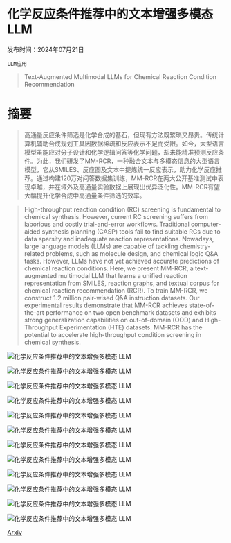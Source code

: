 # 化学反应条件推荐中的文本增强多模态 LLM

发布时间：2024年07月21日

`LLM应用`

> Text-Augmented Multimodal LLMs for Chemical Reaction Condition Recommendation

# 摘要

> 高通量反应条件筛选是化学合成的基石，但现有方法既繁琐又昂贵。传统计算机辅助合成规划工具因数据稀疏和反应表示不足而受限。如今，大型语言模型虽能应对分子设计和化学逻辑问答等化学问题，却未能精准预测反应条件。为此，我们研发了MM-RCR，一种融合文本与多模态信息的大型语言模型，它从SMILES、反应图及文本中提炼统一反应表示，助力化学反应推荐。通过构建120万对问答数据集训练，MM-RCR在两大公开基准测试中表现卓越，并在域外及高通量实验数据上展现出优异泛化性。MM-RCR有望大幅提升化学合成中高通量条件筛选的效率。

> High-throughput reaction condition (RC) screening is fundamental to chemical synthesis. However, current RC screening suffers from laborious and costly trial-and-error workflows. Traditional computer-aided synthesis planning (CASP) tools fail to find suitable RCs due to data sparsity and inadequate reaction representations. Nowadays, large language models (LLMs) are capable of tackling chemistry-related problems, such as molecule design, and chemical logic Q\&A tasks. However, LLMs have not yet achieved accurate predictions of chemical reaction conditions. Here, we present MM-RCR, a text-augmented multimodal LLM that learns a unified reaction representation from SMILES, reaction graphs, and textual corpus for chemical reaction recommendation (RCR). To train MM-RCR, we construct 1.2 million pair-wised Q\&A instruction datasets. Our experimental results demonstrate that MM-RCR achieves state-of-the-art performance on two open benchmark datasets and exhibits strong generalization capabilities on out-of-domain (OOD) and High-Throughput Experimentation (HTE) datasets. MM-RCR has the potential to accelerate high-throughput condition screening in chemical synthesis.

![化学反应条件推荐中的文本增强多模态 LLM](../../../paper_images/2407.15141/x1.png)

![化学反应条件推荐中的文本增强多模态 LLM](../../../paper_images/2407.15141/x2.png)

![化学反应条件推荐中的文本增强多模态 LLM](../../../paper_images/2407.15141/x3.png)

![化学反应条件推荐中的文本增强多模态 LLM](../../../paper_images/2407.15141/x4.png)

![化学反应条件推荐中的文本增强多模态 LLM](../../../paper_images/2407.15141/x5.png)

![化学反应条件推荐中的文本增强多模态 LLM](../../../paper_images/2407.15141/x6.png)

![化学反应条件推荐中的文本增强多模态 LLM](../../../paper_images/2407.15141/x7.png)

![化学反应条件推荐中的文本增强多模态 LLM](../../../paper_images/2407.15141/x8.png)

![化学反应条件推荐中的文本增强多模态 LLM](../../../paper_images/2407.15141/x9.png)

![化学反应条件推荐中的文本增强多模态 LLM](../../../paper_images/2407.15141/x10.png)

![化学反应条件推荐中的文本增强多模态 LLM](../../../paper_images/2407.15141/x11.png)

![化学反应条件推荐中的文本增强多模态 LLM](../../../paper_images/2407.15141/x12.png)

[Arxiv](https://arxiv.org/abs/2407.15141)